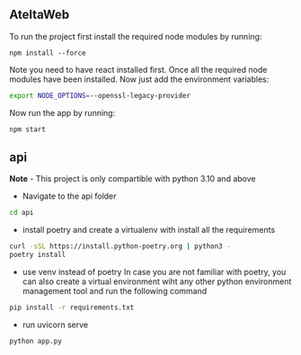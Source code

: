 ## **AteltaWeb**

To run the project first install the required node modules by running:

```
npm install --force 
```
Note you need to have react installed first. Once all the required node modules have been installed. Now just add the environment variables:

```bash
export NODE_OPTIONS=--openssl-legacy-provider
```

Now run the app by running:

```bash 
npm start
```

## api
**Note** - This project is only compartible with python 3.10 and above

- Navigate to the api folder
``` bash
cd api
```
- install poetry and create a virtualenv with install all the requirements 

```bash
curl -sSL https://install.python-poetry.org | python3 -
poetry install 
```

- use venv instead of poetry
In case you are not familiar with poetry, you can also create a virtual environment wiht any other python environment management tool and run the following command

```bash
pip install -r requirements.txt
```

- run uvicorn serve 
```bash
python app.py 
```